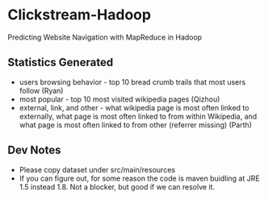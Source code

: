 # Clickstream-Hadoop

Predicting Website Navigation with MapReduce in Hadoop

## Statistics Generated

* users browsing behavior - top 10 bread crumb trails that most users follow (Ryan)
* most popular - top 10 most visited wikipedia pages (Qizhou)
* external, link, and other - what wikipedia page is most often linked to externally, what page is most often linked to from within Wikipedia, and what page is most often linked to from other (referrer missing) (Parth)

## Dev Notes

* Please copy dataset under src/main/resources
* If you can figure out, for some reason the code is maven buidling at JRE 1.5 instead 1.8. Not a blocker, but good if we can resolve it.
